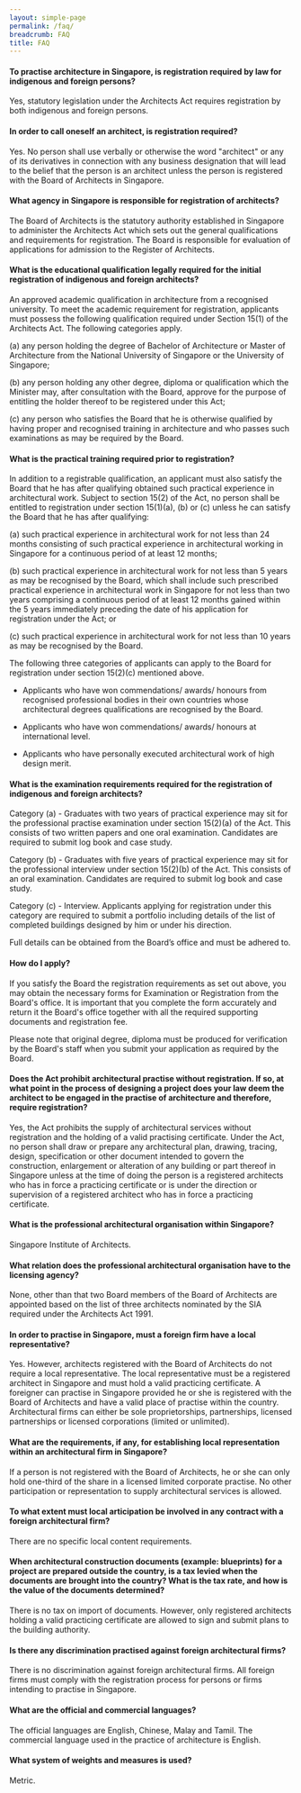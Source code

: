 ```yaml
---
layout: simple-page
permalink: /faq/
breadcrumb: FAQ
title: FAQ
---
```


#### **To practise architecture in Singapore, is registration required by law for indigenous and foreign persons?**

Yes, statutory legislation under the Architects Act requires registration by both indigenous and foreign persons.

#### **In order to call oneself an architect, is registration required?**

Yes. No person shall use verbally or otherwise the word "architect" or any of its derivatives in connection with any business designation that will lead to the belief that the person is an architect unless the person is registered with the Board of Architects in Singapore.

#### **What agency in Singapore is responsible for registration of architects?**

The Board of Architects is the statutory authority established in Singapore to administer the Architects Act which sets out the general qualifications and requirements for registration. The Board is responsible for evaluation of applications for admission to the Register of Architects.

#### **What is the educational qualification legally required for the initial registration of indigenous and foreign architects?**

An approved academic qualification in architecture from a recognised university. To meet the academic requirement for registration, applicants must possess the following qualification required under Section 15(1) of the Architects Act. The following categories apply.

(a) any person holding the degree of Bachelor of Architecture or Master of Architecture from the National University of Singapore or the University of Singapore;

(b) any person holding any other degree, diploma or qualification which the Minister may, after consultation with the Board, approve for the purpose of entitling the holder thereof to be registered under this Act;

(c) any person who satisfies the Board that he is otherwise qualified by having proper and recognised training in architecture and who passes such examinations as may be required by the Board.


#### **What is the practical training required prior to registration?**

In addition to a registrable qualification, an applicant must also satisfy the Board that he has after qualifying obtained such practical experience in architectural work. Subject to section 15(2) of the Act, no person shall be entitled to registration under section 15(1)(a), (b) or (c) unless he can satisfy the Board that he has after qualifying:

(a) such practical experience in architectural work for not less than 24 months consisting of such practical experience in architectural working in Singapore for a continuous period of at least 12 months;

(b) such practical experience in architectural work for not less than 5 years as may be recognised by the Board, which shall include such prescribed practical experience in architectural work in Singapore for not less than two years comprising a continuous period of at least 12 months gained within the 5 years immediately preceding the date of his application for registration under the Act; or

(c) such practical experience in architectural work for not less than 10 years as may be recognised by the Board.

The following three categories of applicants can apply to the Board for registration under section 15(2)(c) mentioned above.

* Applicants who have won commendations/ awards/ honours from recognised professional bodies in their own countries whose architectural degrees qualifications are recognised by the Board.

* Applicants who have won commendations/ awards/ honours at international level.

* Applicants who have personally executed architectural work of high design merit.


#### **What is the examination requirements required for the registration of indigenous and foreign architects?**

Category (a) - Graduates with two years of practical experience may sit for the professional practise examination under section 15(2)(a) of the Act. This consists of two written papers and one oral examination. Candidates are required to submit log book and case study.

Category (b) - Graduates with five years of practical experience may sit for the professional interview under section 15(2)(b) of the Act. This consists of an oral examination. Candidates are required to submit log book and case study.

Category (c) - Interview. Applicants applying for registration under this category are required to submit a portfolio including details of the list of completed buildings designed by him or under his direction.

Full details can be obtained from the Board’s office and must be adhered to.

#### **How do I apply?**

If you satisfy the Board the registration requirements as set out above, you may obtain the necessary forms for Examination or Registration from the Board's office. It is important that you complete the form accurately and return it the Board's office together with all the required supporting documents and registration fee.

Please note that original degree, diploma must be produced for verification by the Board's staff when you submit your application as required by the Board.

#### **Does the Act prohibit architectural practise without registration. If so, at what point in the process of designing a project does your law deem the architect to be engaged in the practise of architecture and therefore, require registration?**

Yes, the Act prohibits the supply of architectural services without registration and the holding of a valid practising certificate. Under the Act, no person shall draw or prepare any architectural plan, drawing, tracing, design, specification or other document intended to govern the construction, enlargement or alteration of any building or part thereof in Singapore unless at the time of doing the person is a registered architects who has in force a practicing certificate or is under the direction or supervision of a registered architect who has in force a practicing certificate.

#### **What is the professional architectural organisation within Singapore?**

Singapore Institute of Architects.


#### **What relation does the professional architectural organisation have to the licensing agency?**

None, other than that two Board members of the Board of Architects are appointed based on the list of three architects nominated by the SIA required under the Architects Act 1991.


#### **In order to practise in Singapore, must a foreign firm have a local representative?**

Yes. However, architects registered with the Board of Architects do not require a local representative. The local representative must be a registered architect in Singapore and must hold a valid practicing certificate. A foreigner can practise in Singapore provided he or she is registered with the Board of Architects and have a valid place of practise within the country. Architectural firms can either be sole proprietorships, partnerships, licensed partnerships or licensed corporations (limited or unlimited).


#### **What are the requirements, if any, for establishing local representation within an architectural firm in Singapore?**

If a person is not registered with the Board of Architects, he or she can only hold one-third of the share in a licensed limited corporate practise. No other participation or representation to supply architectural services is allowed.

#### **To what extent must local articipation be involved in any contract with a foreign architectural firm?**

There are no specific local content requirements.

#### **When architectural construction documents (example: blueprints) for a project are prepared outside the country, is a tax levied when the documents are brought into the country? What is the tax rate, and how is the value of the documents determined?**

There is no tax on import of documents. However, only registered architects holding a valid practicing certificate are allowed to sign and submit plans to the building authority.

#### **Is there any discrimination practised against foreign architectural firms?**

There is no discrimination against foreign architectural firms. All foreign firms must comply with the registration process for persons or firms intending to practise in Singapore.

#### **What are the official and commercial languages?**

The official languages are English, Chinese, Malay and Tamil. The commercial language used in the practice of architecture is English.

#### **What system of weights and measures is used?**

Metric.
